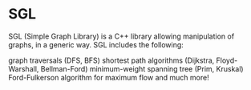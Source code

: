# SGL
SGL (Simple Graph Library) is a C++ library allowing manipulation of graphs, in a generic way. SGL includes the following:

graph traversals (DFS, BFS)
shortest path algorithms (Dijkstra, Floyd-Warshall, Bellman-Ford)
minimum-weight spanning tree (Prim, Kruskal)
Ford-Fulkerson algorithm for maximum flow
and much more!
